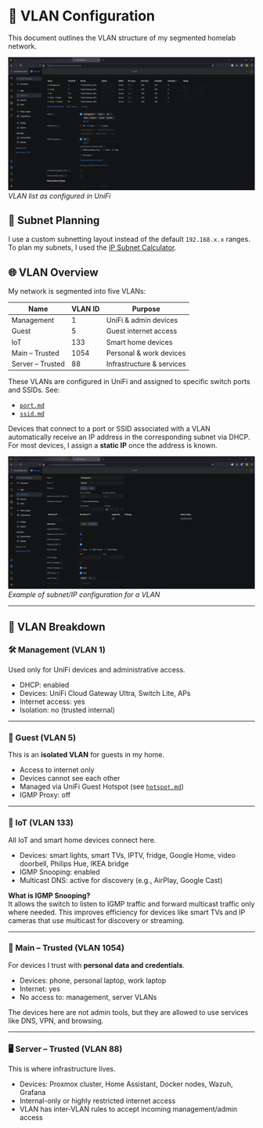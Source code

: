 # 🧱 VLAN Configuration

This document outlines the VLAN structure of my segmented homelab network.

![VLAN overview](./images/vlan.png)  
*VLAN list as configured in UniFi*

## 🧮 Subnet Planning

I use a custom subnetting layout instead of the default `192.168.x.x` ranges.  
To plan my subnets, I used the [IP Subnet Calculator](https://www.calculator.net/ip-subnet-calculator.html).

## 🌐 VLAN Overview

My network is segmented into five VLANs:

| Name            | VLAN ID | Purpose                |
|-----------------|---------|------------------------|
| Management      | 1       | UniFi & admin devices  |
| Guest           | 5       | Guest internet access  |
| IoT             | 133     | Smart home devices     |
| Main – Trusted  | 1054    | Personal & work devices|
| Server – Trusted| 88      | Infrastructure & services|

These VLANs are configured in UniFi and assigned to specific switch ports and SSIDs.
See:
- [`port.md`](./port.md)
- [`ssid.md`](./ssid.md)

Devices that connect to a port or SSID associated with a VLAN automatically receive an IP address in the corresponding subnet via DHCP.  
For most devices, I assign a **static IP** once the address is known.

![Example config](./images/vlan-config.png)  
*Example of subnet/IP configuration for a VLAN*

---

## 🔐 VLAN Breakdown

### 🛠️ Management (VLAN 1)
Used only for UniFi devices and administrative access.

- DHCP: enabled
- Devices: UniFi Cloud Gateway Ultra, Switch Lite, APs
- Internet access: yes
- Isolation: no (trusted internal)

---

### 🧳 Guest (VLAN 5)
This is an **isolated VLAN** for guests in my home.

- Access to internet only
- Devices cannot see each other
- Managed via UniFi Guest Hotspot (see [`hotspot.md`](./hotspot.md))
- IGMP Proxy: off

---

### 📶 IoT (VLAN 133)
All IoT and smart home devices connect here.

- Devices: smart lights, smart TVs, IPTV, fridge, Google Home, video doorbell, Philips Hue, IKEA bridge
- IGMP Snooping: enabled
- Multicast DNS: active for discovery (e.g., AirPlay, Google Cast)

**What is IGMP Snooping?**  
It allows the switch to listen to IGMP traffic and forward multicast traffic only where needed. This improves efficiency for devices like smart TVs and IP cameras that use multicast for discovery or streaming.

---

### 💼 Main – Trusted (VLAN 1054)
For devices I trust with **personal data and credentials**.

- Devices: phone, personal laptop, work laptop
- Internet: yes
- No access to: management, server VLANs

The devices here are not admin tools, but they are allowed to use services like DNS, VPN, and browsing.

---

### 🖥️ Server – Trusted (VLAN 88)
This is where infrastructure lives.

- Devices: Proxmox cluster, Home Assistant, Docker nodes, Wazuh, Grafana
- Internal-only or highly restricted internet access
- VLAN has inter-VLAN rules to accept incoming management/admin access
